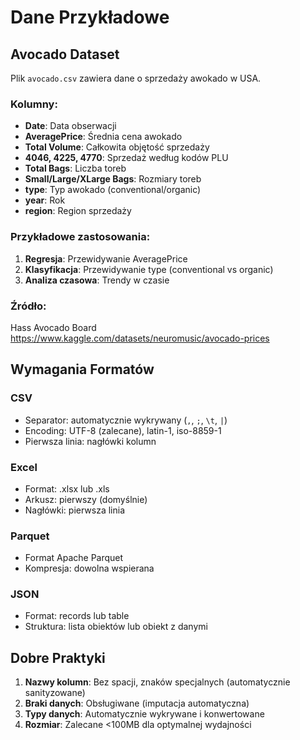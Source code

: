 # Dane Przykładowe

## Avocado Dataset

Plik `avocado.csv` zawiera dane o sprzedaży awokado w USA.

### Kolumny:

- **Date**: Data obserwacji
- **AveragePrice**: Średnia cena awokado
- **Total Volume**: Całkowita objętość sprzedaży
- **4046, 4225, 4770**: Sprzedaż według kodów PLU
- **Total Bags**: Liczba toreb
- **Small/Large/XLarge Bags**: Rozmiary toreb
- **type**: Typ awokado (conventional/organic)
- **year**: Rok
- **region**: Region sprzedaży

### Przykładowe zastosowania:

1. **Regresja**: Przewidywanie AveragePrice
2. **Klasyfikacja**: Przewidywanie type (conventional vs organic)
3. **Analiza czasowa**: Trendy w czasie

### Źródło:

Hass Avocado Board
https://www.kaggle.com/datasets/neuromusic/avocado-prices

## Wymagania Formatów

### CSV
- Separator: automatycznie wykrywany (`,`, `;`, `\t`, `|`)
- Encoding: UTF-8 (zalecane), latin-1, iso-8859-1
- Pierwsza linia: nagłówki kolumn

### Excel
- Format: .xlsx lub .xls
- Arkusz: pierwszy (domyślnie)
- Nagłówki: pierwsza linia

### Parquet
- Format Apache Parquet
- Kompresja: dowolna wspierana

### JSON
- Format: records lub table
- Struktura: lista obiektów lub obiekt z danymi

## Dobre Praktyki

1. **Nazwy kolumn**: Bez spacji, znaków specjalnych (automatycznie sanityzowane)
2. **Braki danych**: Obsługiwane (imputacja automatyczna)
3. **Typy danych**: Automatycznie wykrywane i konwertowane
4. **Rozmiar**: Zalecane <100MB dla optymalnej wydajności